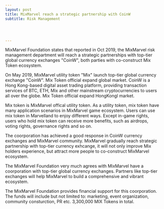 ```yaml
---
layout: post
title: MixMarvel reach a strategic partnership with CoinW
subtitle: Risk Management




---
```


MixMarvel Foundation states that reported in Oct 2019, the MixMarvel risk management department will reach a strategic partnerships with top-tier global currency exchanges "CoinW", both parties with co-construct Mix Token ecosystem. 

On May 2019, MixMarvel utility token "Mix" launch top-tier global currency exchange "CoinW". Mix Token official expand global market. CoinW is a Hong Kong-based digital asset trading platform, providing transaction services of BTC, ETH, Mix and other mainstream cryptocurrencies to users all over the globe. Mix Token official expand HongKongl market. 

Mix token is MixMarvel offical utility token. As a utility token, mix token have many application scenarios in MixMarvel game ecosystem. Users can use mix token in Marvelland to enjoy different ways. Except in-game rights, users who hold mix token can receive more benefits, such as airdrops, voting rights, governance rights and so on. 

The coorporation has achieved a good response in CoinW currency exchanges and MixMarvel community. MixMarvel gradually reach strategic partnership with top-tier currency exhcange,  it will not only improve Mix holders experience, but attract more people to co-construct MixMarvel ecosystem. 

The MixMarvel Foundation very much agrees with MixMarvel have a coorporation with top-tier global currency exchanges. Partners like top-tier exchanges will help MixMarvel to build a comprehensive and vibrant ecosystem.

The MixMarvel Foundation provides financial support for this coorporation. The funds will include but not limited to: marketing, event organization, community consturction, PR etc. 3,300,000 MIX Tokens in total. 
